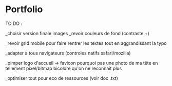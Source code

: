 # Portfolio

TO DO :

_choisir version finale images
_revoir couleurs de fond (contraste +)

_revoir grid mobile pour faire rentrer les textes tout en aggrandissant la typo

_adapter à tous navigateurs (controles natifs safari/mozilla)

_pimper logo d'accueil -> favicon
pourquoi pas une photo de ma tête en tellement pixel/bitmap bicolore qu'on ne reconnait plus

_optimiser tout pour eco de ressources (voir doc .txt)